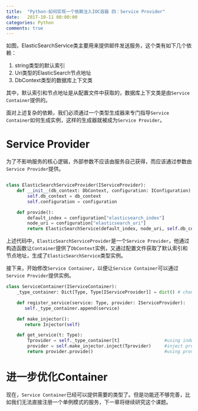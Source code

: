 ```yaml
---
title:  "Python-如何实现一个依赖注入IOC容器 四：Service Provider"
date:   2017-10-11 00:00:00
categories: Python
comments: true
---
```


如图，ElasticSearchService类主要用来提供邮件发送服务，这个类有如下几个依赖：

1. string类型的默认索引
2. Uri类型的ElasticSearch节点地址
3. DbContext类型的数据库上下文类

其中，默认索引和节点地址是从配置文件中获取的，数据库上下文类是由`Service Container`提供的。

面对上述复杂的依赖，我们必须通过一个类型生成器来专门指导`Service Container`如何生成实例，这样的生成器就被成为`Service Provider`。

# Service Provider

为了不影响服务的核心逻辑，外部参数不应该由服务自己获得，而应该通过参数由`Service Provider`提供。

```python

class ElasticSearchServiceProvider(IServiceProvider):
    def __init__(db_context: DbContext, configuration: IConfiguration):
        self.db_context = db_context
        self.configuration = configuration

    def provide():
        default_index = configuration["elasticsearch_index"]
        node_uri = configuration["elasticsearch_uri"]
        return ElasticSearchService(default_index, node_uri, self.db_context)

```

上述代码中，`ElasticSearchServiceProvider`是一个`Service Provider`，他通过构造函数让`Container`提供了`DbContext`实例，又通过配置文件获取了默认索引和节点地址，生成了`ElasticSearchService`类型实例。

接下来，开始修改`Service Container`，以便让`Service Container`可以通过`Service Provider`提供实例。


```python
class ServiceContainer(IServiceContainer):
    _type_container: Dict[Type, Type[IServiceProvider]] = dict() # change list to dict

    def register_service(service: Type, provider: IServiceProvider):   # new parameter: provider
       self._type_container.append(service)

    def make_injector():
       return Injector(self)

    def get_service(t: Type):
        Tprovider = self._type_container[t]                 #using indexer to get provider type
        provider = self.make_injector.inject(Tprovider)     #inject provider type to get provider instance
        return provider.provide()                           #using provide() method to get type instance
```

# 进一步优化Container

现在，`Service Container`已经可以提供需要的类型了。但是功能还不够完善，比如我们无法直接注册一个单例模式的服务，下一章将继续研究这个课题。